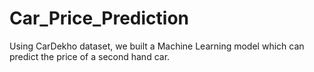 # Car_Price_Prediction
Using CarDekho dataset, we built a Machine Learning model which can predict the price of a second hand car.
